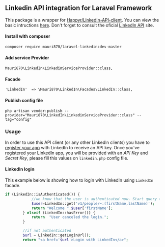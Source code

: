 ## Linkedin API integration for Laravel Framework

This package is a wrapper for [Happyr/LinkedIn-API-client](https://github.com/Happyr/LinkedIn-API-client).
You can view the basic intructions [here](https://github.com/Happyr/LinkedIn-API-client/blob/master/Readme.md). Don't forget to consult the oficial [LinkedIn API](https://developer.linkedin.com/) site.

#### Install with composer
```bash
composer require mauri870/laravel-linkedin:dev-master
```

#### Add service Provider
```
Mauri870\LinkedIn\LinkedinServiceProvider::class,
```

#### Facade
```
'LinkedIn'  => \Mauri870\LinkedIn\Facades\LinkedIn::class,
```

#### Publish config file
```
php artisan vendor:publish --provider="Mauri870\LinkedIn\LinkedinServiceProvider::class" --tag="config"
```

### Usage

In order to use this API client (or any other LinkedIn clients) you have to [register your app](https://www.linkedin.com/developer/apps) 
with LinkedIn to receive an API key. Once you've registered your LinkedIn app, you will be provided with
an *API Key* and *Secret Key*, please fill this values on `linkedin.php` config file.

#### LinkedIn login

This example below is showing how to login with LinkedIn using `LinkedIn` facade.

```php 
if (LinkedIn::isAuthenticated()) {
            //we know that the user is authenticated now. Start query the API
            $user=LinkedIn::get('v1/people/~:(firstName,lastName)');
            return "Welcome ".$user['firstName'];
        } elseif (LinkedIn::hasError()) {
            return  "User canceled the login.";
        }

        //if not authenticated
        $url = LinkedIn::getLoginUrl();
        return "<a href='$url'>Login with LinkedIn</a>";
```
